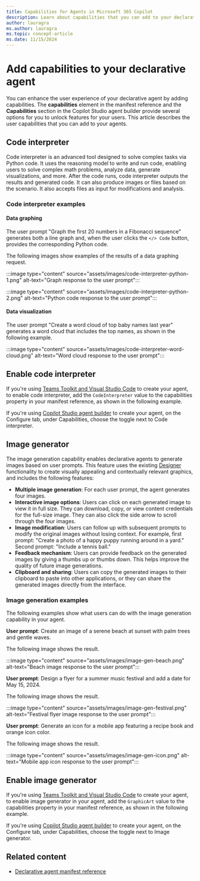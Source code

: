 ```yaml
---
title: Capabilities for Agents in Microsoft 365 Copilot
description: Learn about capabilities that you can add to your declarative agent and how to enable them.
author: lauragra
ms.author: lauragra
ms.topic: concept-article
ms.date: 11/15/2024
---
```


# Add capabilities to your declarative agent

You can enhance the user experience of your declarative agent by adding capabilities. The **capabilities** element in the manifest reference and the **Capabilities** section in the Copilot Studio agent builder provide several options for you to unlock features for your users. This article describes the user capabilities that you can add to your agents.

## Code interpreter

Code interpreter is an advanced tool designed to solve complex tasks via Python code. It uses the reasoning model to write and run code, enabling users to solve complex math problems, analyze data, generate visualizations, and more. After the code runs, code interpreter outputs the results and generated code. It can also produce images or files based on the scenario. It also accepts files as input for modifications and analysis.

### Code interpreter examples

#### Data graphing

The user prompt "Graph the first 20 numbers in a Fibonacci sequence" generates both a line graph and, when the user clicks the `</> Code` button, provides the corresponding Python code.

The following images show examples of the results of a data graphing request.

:::image type="content" source="assets/images/code-interpreter-python-1.png" alt-text="Graph response to the user prompt":::

:::image type="content" source="assets/images/code-interpreter-python-2.png" alt-text="Python code response to the user prompt":::

#### Data visualization

The user prompt "Create a word cloud of top baby names last year" generates a word cloud that includes the top names, as shown in the following example.

:::image type="content" source="assets/images/code-interpreter-word-cloud.png" alt-text="Word cloud response to the user prompt":::

## Enable code interpreter

If you're using [Teams Toolkit and Visual Studio Code](build-declarative-agents.md) to create your agent, to enable code interpreter, add the `CodeInterpreter` value to the capabilities property in your manifest reference, as shown in the following example.

If you're using [Copilot Studio agent builder](/copilot-studio-agent-builder) to create your agent, on the Configure tab, under Capabilities, choose the toggle next to Code interpreter.

## Image generator

The image generation capability enables declarative agents to generate images based on user prompts. This feature uses the existing [Designer](https://designer.microsoft.com/) functionality to create visually appealing and contextually relevant graphics, and includes the following features:

- **Multiple image generation**: For each user prompt, the agent generates four images.
- **Interactive image options**: Users can click on each generated image to view it in full size. They can download, copy, or view content credentials for the full-size image. They can also click the side arrow to scroll through the four images.
- **Image modification**: Users can follow up with subsequent prompts to modify the original images without losing context. For example, first prompt: "Create a photo of a happy puppy running around in a yard." Second prompt: "Include a tennis ball."
- **Feedback mechanism**: Users can provide feedback on the generated images by giving a thumbs up or thumbs down. This helps improve the quality of future image generations.
- **Clipboard and sharing**: Users can copy the generated images to their clipboard to paste into other applications, or they can share the generated images directly from the interface.

### Image generation examples

The following examples show what users can do with the image generation capability in your agent.

**User prompt**: Create an image of a serene beach at sunset with palm trees and gentle waves.

The following image shows the result.

:::image type="content" source="assets/images/image-gen-beach.png" alt-text="Beach image response to the user prompt":::

**User prompt**: Design a flyer for a summer music festival and add a date for May 15, 2024.

The following image shows the result.

:::image type="content" source="assets/images/image-gen-festival.png" alt-text="Festival flyer image response to the user prompt":::

**User prompt**: Generate an icon for a mobile app featuring a recipe book and orange icon color.

The following image shows the result.

:::image type="content" source="assets/images/image-gen-icon.png" alt-text="Mobile app icon response to the user prompt":::

## Enable image generator

If you're using [Teams Toolkit and Visual Studio Code](build-declarative-agents.md) to create your agent, to enable image generator in your agent, add the `GraphicArt` value to the capabilities property in your manifest reference, as shown in the following example.

If you're using [Copilot Studio agent builder](/copilot-studio-agent-builder) to create your agent, on the Configure tab, under Capabilities, choose the toggle next to Image generator.

## Related content

- [Declarative agent manifest reference](declarative-agent-manifest.md)
